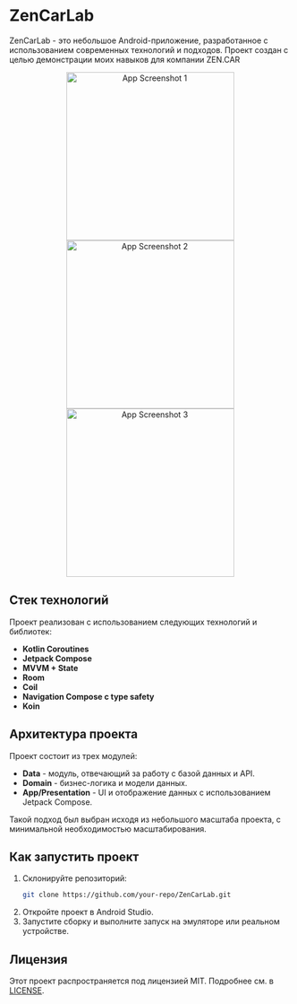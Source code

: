 # ZenCarLab

ZenCarLab - это небольшое Android-приложение, разработанное с использованием современных технологий и подходов. Проект создан с целью демонстрации моих навыков для компании ZEN.CAR

<p align="center">
  <img src="https://github.com/user-attachments/assets/18e680c2-d2c7-4b48-a0c5-dd0cd0e59626" alt="App Screenshot 1" width="300"/>
  <img src="https://github.com/user-attachments/assets/beb0de7c-956c-43e1-a155-d3d39790107b" alt="App Screenshot 2" width="300"/>
  <img src="https://github.com/user-attachments/assets/d7928252-547d-4f44-aba5-d43499802d33" alt="App Screenshot 3" width="300"/>
</p>

## Стек технологий

Проект реализован с использованием следующих технологий и библиотек:

- **Kotlin Coroutines**
- **Jetpack Compose**
- **MVVM + State**
- **Room**
- **Coil**
- **Navigation Compose с type safety**
- **Koin**

## Архитектура проекта

Проект состоит из трех модулей:

- **Data** - модуль, отвечающий за работу с базой данных и API.
- **Domain** - бизнес-логика и модели данных.
- **App/Presentation** - UI и отображение данных с использованием Jetpack Compose.

Такой подход был выбран исходя из небольшого масштаба проекта, с минимальной необходимостью масштабирования.
  
## Как запустить проект

1. Склонируйте репозиторий:
    ```bash
    git clone https://github.com/your-repo/ZenCarLab.git
    ```
2. Откройте проект в Android Studio.
3. Запустите сборку и выполните запуск на эмуляторе или реальном устройстве.

## Лицензия

Этот проект распространяется под лицензией MIT. Подробнее см. в [LICENSE](LICENSE).

